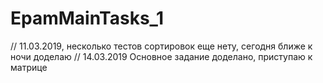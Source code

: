 # EpamMainTasks_1

// 11.03.2019, несколько тестов сортировок еще нету, сегодня ближе к ночи доделаю
// 14.03.2019 Основное задание доделано, приступаю к матрице
